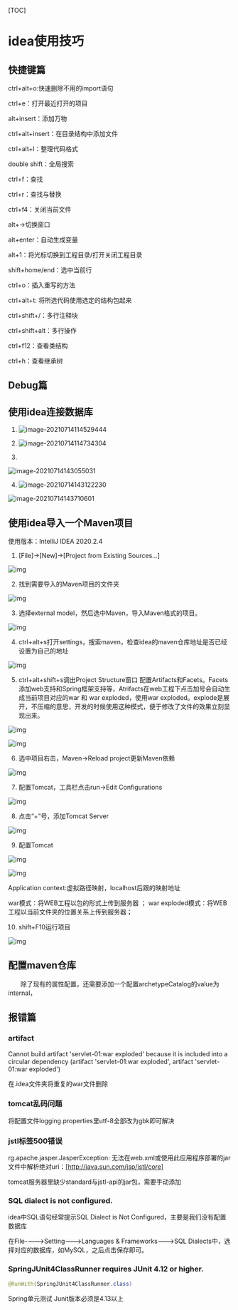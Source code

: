 [TOC]









# idea使用技巧

## 快捷键篇

ctrl+alt+o:快速删除不用的import语句

ctrl+e：打开最近打开的项目

alt+insert：添加万物

ctrl+alt+insert：在目录结构中添加文件

ctrl+alt+l：整理代码格式

double shift：全局搜索

ctrl+f：查找

ctrl+r：查找与替换

ctrl+f4：关闭当前文件

alt+→切换窗口

alt+enter：自动生成变量

alt+1：将光标切换到工程目录/打开关闭工程目录

shift+home/end：选中当前行

ctrl+o：插入重写的方法

ctrl+alt+t: 将所选代码使用选定的结构包起来

ctrl+shift+/：多行注释块

ctrl+shift+alt：多行操作

ctrl+f12：查看类结构

ctrl+h：查看继承树















## Debug篇







## 使用idea连接数据库

1. ![image-20210714114529444](idea使用技巧.assets/image-20210714114529444.png)

   

2. ![image-20210714114734304](idea使用技巧.assets/image-20210714114734304.png)



3. 

![image-20210714143055031](idea使用技巧.assets/image-20210714143055031.png)



4. ![image-20210714143122230](idea使用技巧.assets/image-20210714143122230.png)

![image-20210714143710601](idea使用技巧.assets/image-20210714143710601.png)





## 使用idea导入一个Maven项目

使用版本：IntelliJ IDEA 2020.2.4

1. [File]→[New]→[Project from Existing Sources…]

![img](idea使用技巧.assets/wps1.jpg) 

2. 找到需要导入的Maven项目的文件夹

![img](idea使用技巧.assets/wps2.jpg) 

 

3. 选择external model，然后选中Maven，导入Maven格式的项目。

![img](idea使用技巧.assets/wps3.jpg) 



4. ctrl+alt+s打开settings，搜索maven，检查idea的maven仓库地址是否已经设置为自己的地址

![img](idea使用技巧.assets/wps4.jpg) 



5. ctrl+alt+shift+s调出Project Structure窗口 配置Artifacts和Facets。Facets添加web支持和Spring框架支持等，Atrifacts在web工程下点击加号会自动生成当前项目对应的war 和 war exploded，使用war exploded。explode是展开，不压缩的意思，开发的时候使用这种模式，便于修改了文件的效果立刻显现出来。

![img](idea使用技巧.assets/wps5.jpg) 

![img](idea使用技巧.assets/wps6.jpg) 



6. 选中项目右击，Maven→Reload project更新Maven依赖

![img](idea使用技巧.assets/wps7.jpg) 

 

7. 配置Tomcat，工具栏点击run→Edit Configurations

![img](idea使用技巧.assets/wps8.jpg) 



8. 点击“+”号，添加Tomcat Server

![img](idea使用技巧.assets/wps9.jpg) 

 

9. 配置Tomcat

![img](idea使用技巧.assets/wps10.jpg) 

![img](idea使用技巧.assets/wps11.jpg) 

Application context:虚拟路径映射，localhost后跟的映射地址

war模式：将WEB工程以包的形式上传到服务器 ；
war exploded模式：将WEB工程以当前文件夹的位置关系上传到服务器；

10. shift+F10运行项目

![img](idea使用技巧.assets/wps12.jpg)





## 配置maven仓库

　　除了现有的属性配置，还需要添加一个配置archetypeCatalog的value为internal，





## 报错篇

### artifact

Cannot build artifact 'servlet-01:war exploded' because it is included into a circular dependency (artifact 'servlet-01:war exploded', artifact 'servlet-01:war exploded')

在.idea文件夹将重复的war文件删除



### tomcat乱码问题

将配置文件logging.properties里utf-8全部改为gbk即可解决



### jstl标签500错误

rg.apache.jasper.JasperException: 无法在web.xml或使用此应用程序部署的jar文件中解析绝对uri：[http://java.sun.com/jsp/jstl/core]

tomcat服务器里缺少standard与jstl-api的jar包，需要手动添加





### SQL dialect is not configured.

idea中SQL语句经常提示SQL Dialect is Not Configured，主要是我们没有配置数据库

在File---->Setting--->Languages & Frameworks--->SQL Dialects中，选择对应的数据库，如MySQL，之后点击保存即可。



### SpringJUnit4ClassRunner requires JUnit 4.12 or higher.

```java
@RunWith(SpringJUnit4ClassRunner.class)
```

Spring单元测试 Junit版本必须是4.13以上
